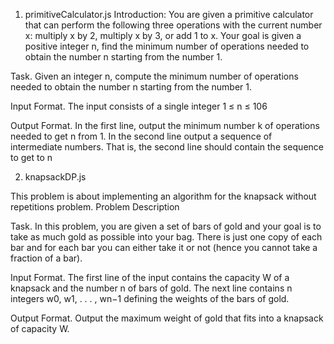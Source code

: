 1. primitiveCalculator.js
Introduction: You are given a primitive calculator that can perform the following three operations with the current number
x: multiply x by 2, multiply x by 3, or add 1 to x. Your goal is given a positive integer n, find the
minimum number of operations needed to obtain the number n starting from the number 1.

Task. Given an integer n, compute the minimum number of operations needed to obtain the number n
starting from the number 1.

Input Format. The input consists of a single integer 1 ≤ n ≤ 106

Output Format. In the first line, output the minimum number k of operations needed to get n from 1.
In the second line output a sequence of intermediate numbers. That is, the second line should contain the sequence to get to n

2. knapsackDP.js

This problem is about implementing an algorithm for the knapsack without repetitions problem.
Problem Description

Task. In this problem, you are given a set of bars of gold and your goal is to take as much gold as possible
into your bag. There is just one copy of each bar and for each bar you can either take it or not (hence
you cannot take a fraction of a bar).

Input Format. The first line of the input contains the capacity W of a knapsack and the number n of bars
of gold. The next line contains n integers w0, w1, . . . , wn−1 defining the weights of the bars of gold.

Output Format. Output the maximum weight of gold that fits into a knapsack of capacity W.

